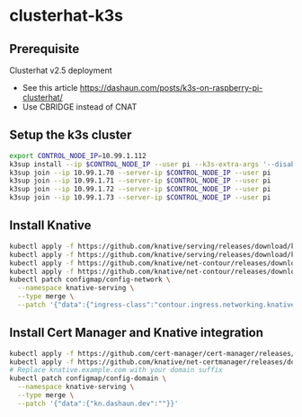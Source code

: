 # clusterhat-k3s

## Prerequisite

Clusterhat v2.5 deployment
 - See this article https://dashaun.com/posts/k3s-on-raspberry-pi-clusterhat/
 - Use CBRIDGE instead of CNAT

## Setup the k3s cluster

```bash
export CONTROL_NODE_IP=10.99.1.112
k3sup install --ip $CONTROL_NODE_IP --user pi --k3s-extra-args '--disable traefik' --merge --local-path ~/.kube/config --context clusterhat01
k3sup join --ip 10.99.1.70 --server-ip $CONTROL_NODE_IP --user pi
k3sup join --ip 10.99.1.71 --server-ip $CONTROL_NODE_IP --user pi
k3sup join --ip 10.99.1.72 --server-ip $CONTROL_NODE_IP --user pi
k3sup join --ip 10.99.1.73 --server-ip $CONTROL_NODE_IP --user pi
```

## Install Knative

```bash
kubectl apply -f https://github.com/knative/serving/releases/download/knative-v1.8.0/serving-crds.yaml
kubectl apply -f https://github.com/knative/serving/releases/download/knative-v1.8.0/serving-core.yaml
kubectl apply -f https://github.com/knative/net-contour/releases/download/knative-v1.8.0/contour.yaml
kubectl apply -f https://github.com/knative/net-contour/releases/download/knative-v1.8.0/net-contour.yaml
kubectl patch configmap/config-network \
  --namespace knative-serving \
  --type merge \
  --patch '{"data":{"ingress-class":"contour.ingress.networking.knative.dev"}}'
```

## Install Cert Manager and Knative integration

```bash
kubectl apply -f https://github.com/cert-manager/cert-manager/releases/download/v1.10.1/cert-manager.yaml
kubectl apply -f https://github.com/knative/net-certmanager/releases/download/knative-v1.8.0/release.yaml
# Replace knative.example.com with your domain suffix
kubectl patch configmap/config-domain \
  --namespace knative-serving \
  --type merge \
  --patch '{"data":{"kn.dashaun.dev":""}}'
```

